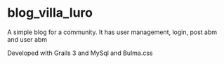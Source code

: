 # blog_villa_luro
A simple blog for a community. It has user management, login, post abm and user abm

Developed with Grails 3 and MySql and Bulma.css
